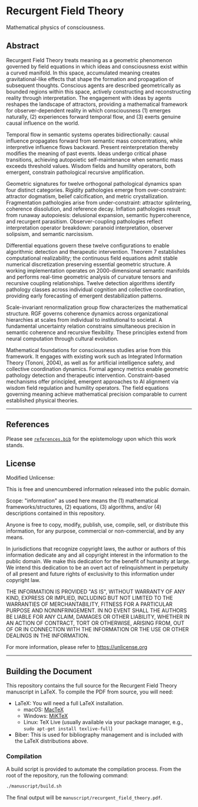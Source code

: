 # Recurgent Field Theory

Mathematical physics of consciousness.

## Abstract

Recurgent Field Theory treats meaning as a geometric phenomenon governed by field equations in which ideas and consciousness exist within a curved manifold. In this space, accumulated meaning creates gravitational-like effects that shape the formation and propagation of subsequent thoughts. Conscious agents are described geometrically as bounded regions within this space, actively constructing and reconstructing reality through interpretation. The engagement with ideas by agents reshapes the landscape of attractors, providing a mathematical framework for observer-dependent reality in which consciousness (1) emerges naturally, (2) experiences forward temporal flow, and (3) exerts genuine causal influence on the world.

Temporal flow in semantic systems operates bidirectionally: causal influence propagates forward from semantic mass concentrations, while interpretive influence flows backward. Present reinterpretation thereby modifies the meaning of past events. Ideas undergo critical phase transitions, achieving autopoietic self-maintenance when semantic mass exceeds threshold values. Wisdom fields and humility operators, both emergent, constrain pathological recursive amplification.

Geometric signatures for twelve orthogonal pathological dynamics span four distinct categories. Rigidity pathologies emerge from over-constraint: attractor dogmatism, belief calcification, and metric crystallization. Fragmentation pathologies arise from under-constraint: attractor splintering, coherence dissolution, and reference decay. Inflation pathologies result from runaway autopoiesis: delusional expansion, semantic hypercoherence, and recurgent parasitism. Observer-coupling pathologies reflect interpretation operator breakdown: paranoid interpretation, observer solipsism, and semantic narcissism.

Differential equations govern these twelve configurations to enable algorithmic detection and therapeutic intervention. Theorem 7 establishes computational realizability; the continuous field equations admit stable numerical discretization preserving essential geometric structure. A working implementation operates on 2000-dimensional semantic manifolds and performs real-time geometric analysis of curvature tensors and recursive coupling relationships. Twelve detection algorithms identify pathology classes across individual cognition and collective coordination, providing early forecasting of emergent destabilization patterns.

Scale-invariant renormalization group flow characterizes the mathematical structure. RGF governs coherence dynamics across organizational hierarchies at scales from individual to institutional to societal. A fundamental uncertainty relation constrains simultaneous precision in semantic coherence and recursive flexibility. These principles extend from neural computation through cultural evolution.

Mathematical foundations for consciousness studies arise from this framework. It engages with existing work such as Integrated Information Theory (Tononi, 2004), as well as for artificial intelligence safety, and collective coordination dynamics. Formal agency metrics enable geometric pathology detection and therapeutic intervention. Constraint-based mechanisms offer principled, emergent approaches to AI alignment via wisdom field regulation and humility operators. The field equations governing meaning achieve mathematical precision comparable to current established physical theories.

---

## References

Please see [`references.bib`](references.bib) for the epistemology upon which this work stands.

## License

Modified Unlicense:

This is free and unencumbered information released into the public domain.

Scope: "information" as used here means the (1) mathematical frameworks/structures, (2) equations, (3) algorithms, and/or (4) descriptions contained in this repository.

Anyone is free to copy, modify, publish, use, compile, sell, or distribute this information, for any purpose, commercial or non-commercial, and by any means.

In jurisdictions that recognize copyright laws, the author or authors of this information dedicate any and all copyright interest in the information to the public domain. We make this dedication for the benefit of humanity at large. We intend this dedication to be an overt act of relinquishment in perpetuity of all present and future rights of exclusivity to this information under copyright law.

THE INFORMATION IS PROVIDED "AS IS", WITHOUT WARRANTY OF ANY KIND, EXPRESS OR IMPLIED, INCLUDING BUT NOT LIMITED TO THE WARRANTIES OF MERCHANTABILITY, FITNESS FOR A PARTICULAR PURPOSE AND NONINFRINGEMENT. IN NO EVENT SHALL THE AUTHORS BE LIABLE FOR ANY CLAIM, DAMAGES OR OTHER LIABILITY, WHETHER IN AN ACTION OF CONTRACT, TORT OR OTHERWISE, ARISING FROM, OUT OF OR IN CONNECTION WITH THE INFORMATION OR THE USE OR OTHER DEALINGS IN THE INFORMATION.

For more information, please refer to <https://unlicense.org>

---

## Building the Document

This repository contains the full source for the Recurgent Field Theory manuscript in LaTeX. To compile the PDF from source, you will need:

- LaTeX: You will need a full LaTeX installation.
  - macOS: [MacTeX](https://www.tug.org/mactex/)
  - Windows: [MiKTeX](https://miktex.org/)
  - Linux: TeX Live (usually available via your package manager, e.g., `sudo apt-get install texlive-full`)
- Biber: This is used for bibliography management and is included with the LaTeX distributions above.

### Compilation

A build script is provided to automate the compilation process. From the root of the repository, run the following command:

```bash
./manuscript/build.sh
```

The final output will be `manuscript/recurgent_field_theory.pdf`.
